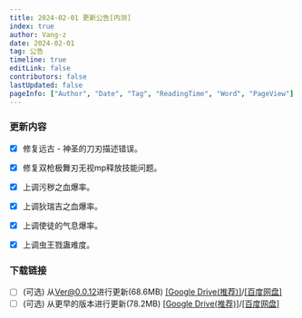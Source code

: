 ```yaml
---
title: 2024-02-01 更新公告[内测]
index: true
author: Vang-z
date: 2024-02-01
tag: 公告
timeline: true
editLink: false
contributors: false
lastUpdated: false
pageInfo: ["Author", "Date", "Tag", "ReadingTime", "Word", "PageView"]
---
```


### 更新内容
- [x] 修复<a>远古 - 神圣的刀刃</a>描述错误。
- [x] 修复<a>双枪极舞刃</a>无视mp释放技能问题。
- [x] 上调<a>污秽之血</a>爆率。
- [x] 上调<a>狄瑞吉之血</a>爆率。
- [x] 上调<a>使徒的气息</a>爆率。
- [x] 上调<a>虫王戮蛊</a>难度。


### 下载链接
- [ ] <a>(可选)</a> 从<a>Ver@0.0.12</a>进行更新(68.6MB) [[Google Drive(推荐)]](https://drive.google.com/file/d/17qIOzf2JiSK-FjOywTrxIcixFbjVHQmP/view)/[[百度网盘]](https://pan.baidu.com/s/1iUUXuvjDfyhPOI8llarZmQ?pwd=xcum)
- [ ] <a>(可选)</a> 从<a>更早的版本</a>进行更新(78.2MB) [[Google Drive(推荐)]](https://drive.google.com/file/d/1vyy-kjTxZjageflD7w20iZwgLM2ZSgBX/view)/[[百度网盘]](https://pan.baidu.com/s/1Br0rNF_H4znrDYdlGW7ZOA?pwd=mupy)
